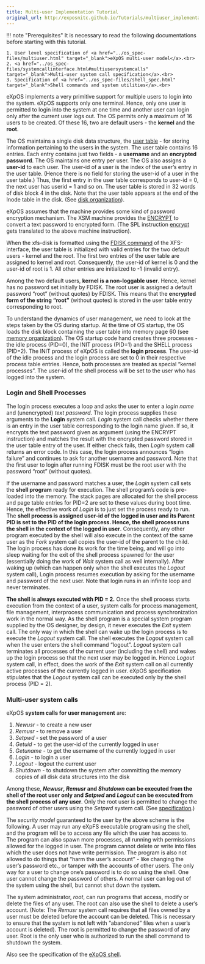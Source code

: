 ```yaml
---
title: Multi-user Implementation Tutorial
original_url: http://exposnitc.github.io/Tutorials/multiuser_implementation.html
---
```


!!! note "Prerequisites"
    It is necessary to read the following documentations before starting with this tutorial.
    
    1. User level specification of <a href="../os_spec-files/multiuser.html" target="_blank">eXpOS multi-user model</a>.<br>
    2. <a href="../os_spec-files/systemcallinterface.html#multiusersystemcalls" target="_blank">Multi-user system call specification</a>.<br>
    3. Specification of <a href="../os_spec-files/shell_spec.html" target="_blank">Shell commands and system utilities</a>.<br>

eXpOS implements a very primitive support for multiple users to login into the system. eXpOS supports only one terminal. Hence, only one user is permitted to login into the system at one time and another user can login only after the current user logs out. The OS permits only a maximum of 16 users to be created. Of these 16, two are default users - the **kernel** and the **root**.

The OS maintains a single disk data structure, the [user table](../os_design-files/disk_ds.html#user_table) - for storing information pertaining to the users in the system. The user table contains 16 entries. Each entry contains just two fields - a **username** and an **encrypted password**. The OS maintains one entry per user. The OS also assigns a **user-id** to each user. The user-id of a user is the index of the user’s entry in the user table. (Hence there is no field for storing the user-id of a user in the user table.) Thus, the first entry in the user table corresponds to user-id = 0, the next user has userid = 1 and so on. The user table is stored in 32 words of disk block 4 in the disk. Note that the user table appears at the end of the Inode table in the disk. (See [disk organization](../os_implementation.html)).

eXpOS assumes that the machine provides some kind of password encryption mechanism. The XSM machine provides the [ENCRYPT](../arch_spec-files/instruction_set.html) to convert a text password to encrypted form. (The SPL instruction [encrypt](../support_tools-files/spl/html) gets translated to the above machine instruction).

When the xfs-disk is formatted using the [FDISK command](../support_tools-files/xfs-interface.html) of the XFS-interface, the user table is initialized with valid entries for the two default users - kernel and the root. The first two entries of the user table are assigned to kernel and root. Consequently, the user-id of kernel is 0 and the user-id of root is 1. All other entries are initialized to -1 (invalid entry).

Among the two default users, **kernel is a non-loggable user**. Hence, kernel has no password set initially by FDISK. The root user is assigned a default password “root” (without quotes) by FDISK. This means that the **encrypted form of the string “root”** (without quotes) is stored in the user table entry corresponding to root.

To understand the dynamics of user management, we need to look at the steps taken by the OS during startup. At the time of OS startup, the OS loads the disk block containing the user table into memory page 60 (see [memory organization](../os_implementation.html)). The OS startup code hand creates three processes - the idle process (PID=0), the INIT process (PID=1) and the SHELL process (PID=2). The INIT process of eXpOS is called the **login process**. The user-id of the idle process and the login process are set to 0 in their respective process table entries. Hence, both processes are treated as special “kernel processes”. The user-id of the shell process will be set to the user who has logged into the system.

### Login and Shell Processes

The login process executes a loop and asks the user to enter a _login name_ and (unencrypted) _text password_. The login process supplies these arguments to the **Login** system call. _Login_ system call checks whether there is an entry in the user table corresponding to the login name given. If so, it encrypts the text password given as argument (using the ENCRYPT instruction) and matches the result with the encrypted password stored in the user table entry of the user. If either check fails, then _Login_ system call returns an error code. In this case, the login process announces “login failure” and continues to ask for another username and password. Note that the first user to login after running FDISK must be the root user with the password “root” (without quotes).

If the username and password matches a user, the _Login_ system call sets the **shell program** ready for execution. The shell program’s code is pre-loaded into the memory. The stack pages are allocated for the shell process and page table entries for PID=2 are set to these values during boot time. Hence, the effective work of _Login_ is to just set the process ready to run. The **shell process is assigned user-id of the logged in user and its Parent PID is set to the PID of the login process. Hence, the shell process runs the shell in the context of the logged in user**. Consequently, any other program executed by the shell will also execute in the context of the same user as the _Fork_ system call copies the user-id of the parent to the child. The login process has done its work for the time being, and will go into sleep waiting for the exit of the shell process spawned for the user (essentially doing the work of _Wait_ system call as well internally). After waking up (which can happen only when the shell executes the _Logout_ system call), Login process resumes execution by asking for the username and password of the next user. Note that login runs in an infinite loop and never terminates.  
 

**The shell is always executed with PID = 2.** Once the shell process starts execution from the context of a user, system calls for process management, file management, interprocess communication and process synchronization work in the normal way. As the shell program is a special system program supplied by the OS designer, by design, it never executes the _Exit_ system call. The only way in which the shell can wake up the login process is to execute the _Logout_ system call. The shell executes the _Logout_ system call when the user enters the shell command “logout”. _Logout_ system call terminates all processes of the current user (including the shell) and wakes up the login process so that the next user may be logged in. Hence _Logout_ system call, in effect, does the work of the _Exit_ system call on all currently active processes of the currently logged in user. eXpOS specification stipulates that the _Logout_ system call can be executed only by the shell process (PID = 2).

### Multi-user system calls

eXpOS **system calls for user management** are:

1. _Newusr_ - to create a new user
2. _Remusr_ - to remove a user
3. _Setpwd_ - set the password of a user
4. _Getuid_ - to get the user-id of the currently logged in user
5. _Getuname_ - to get the username of the currently logged in user
6. _Login_ - to login a user
7. _Logout_ - logout the current user
8. _Shutdown_ - to shutdown the system after committing the memory copies of all disk data structures into the disk

Among these, **_Newusr_, _Remusr_ and _Shutdown_ can be executed from the shell of the root user only and _Setpwd_ and _Logout_ can be executed from the shell process of any user**. Only the root user is permitted to change the password of other users using the _Setpwd_ system call. (See [specification](../os_spec-files/multiuser.html).)
 
The _security model_ guaranteed to the user by the above scheme is the following. A user may run any eXpFS executable program using the shell, and the program will be to access any file which the user has access to. The program can also spawn more processes, all running with permissions allowed for the logged in user. The program cannot delete or write into files which the user does not have write permission. The program is also not allowed to do things that “harm the user’s account” - like changing the user’s password etc., or tamper with the accounts of other users. The only way for a user to change one’s password is to do so using the shell. One user cannot change the password of others. A normal user can log out of the system using the shell, but cannot shut down the system.

The system administrator, _root_, can run programs that access, modify or delete the files of any user. The root can also use the shell to delete a user’s account. (Note: The _Remusr_ system call requires that all files owned by a user must be deleted before the account can be deleted. This is necessary to ensure that the system is not left with “abandoned” files when a user’s account is deleted). The root is permitted to change the password of any user. Root is the only user who is authorized to run the shell command to shutdown the system.

Also see the specification of the [eXpOS shell](../os_spec-files/shell_spec.html).
